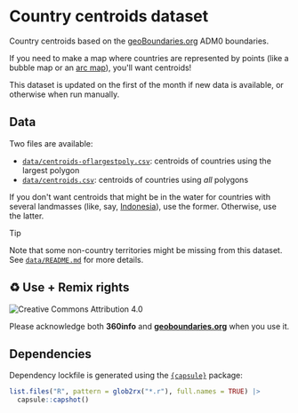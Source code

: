 # Country centroids dataset

Country centroids based on the [geoBoundaries.org](https://www.geoboundaries.org/) ADM0 boundaries.

If you need to make a map where countries are represented by points (like a bubble map or an [arc map](https://360info.org/interactive-who-supplies-and-receives-arms)), you'll want centroids!

This dataset is updated on the first of the month if new data is available, or otherwise when run manually.

## Data

Two files are available:

- [`data/centroids-oflargestpoly.csv`](data/centroids-oflargestpoly.csv): centroids of countries using the largest polygon
- [`data/centroids.csv`](data/centroids.csv): centroids of countries using _all_ polygons

If you don't want centroids that might be in the water for countries with several landmasses (like, say, [Indonesia](https://maps.app.goo.gl/ntRHKemzwousEWoq8)), use the former. Otherwise, use the latter.

> [!tip]
>
> Note that some non-country territories might be missing from this dataset. See [`data/README.md`](data/README.md) for more details.

## ♻️ Use + Remix rights

![[Creative Commons Attribution 4.0](https://creativecommons.org/licenses/by/4.0)](https://mirrors.creativecommons.org/presskit/buttons/80x15/png/by.png)

Please acknowledge both **360info** and [**geoboundaries.org**](https://geoboundaries.org) when you use it.

## Dependencies

Dependency lockfile is generated using the [`{capsule}`](https://github.com/MilesMcBain/capsule) package:

```r
list.files("R", pattern = glob2rx("*.r"), full.names = TRUE) |>
  capsule::capshot()
```
